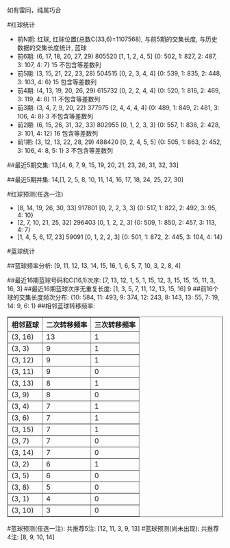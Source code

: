 <!-- 
.. title: 双色球2016038期(2016-04-05)数据分析报告
.. slug: slott-2016038-2016-04-05-report
.. date: 2016-04-06 08:00:00 UTC+08:00
.. tags: Lottery
.. link: 
.. description: 
.. type: text
-->

如有雷同，纯属巧合

<!-- TEASER_END-->

#红球统计

- 前N期: 红球, 红球位置(总数C(33,6)=1107568), 与前5期的交集长度, 与历史数据的交集长度统计, 蓝球
- 前6期: (6, 17, 18, 20, 27, 29) 805520 [1, 1, 2, 4, 5] {0: 502, 1: 827, 2: 487, 3: 107, 4: 7} 15 不包含等差数列
- 前5期: (3, 15, 21, 22, 23, 28) 504515 [0, 2, 3, 4, 4] {0: 539, 1: 835, 2: 448, 3: 103, 4: 6} 15 包含等差数列
- 前4期: (4, 13, 19, 20, 26, 29) 615732 [0, 2, 2, 4, 4] {0: 520, 1: 816, 2: 469, 3: 119, 4: 8} 11 不包含等差数列
- 前3期: (3, 4, 7, 9, 20, 22) 377975 [2, 4, 4, 4, 4] {0: 489, 1: 849, 2: 481, 3: 106, 4: 8} 3 不包含等差数列
- 前2期: (6, 15, 26, 31, 32, 33) 802955 [0, 1, 2, 3, 3] {0: 557, 1: 836, 2: 428, 3: 101, 4: 12} 16 包含等差数列
- 前1期: (3, 12, 13, 22, 28, 29) 488420 [0, 2, 4, 5, 5] {0: 505, 1: 863, 2: 452, 3: 106, 4: 8, 5: 1} 3 不包含等差数列

##最近5期交集:
13,[4, 6, 7, 9, 15, 19, 20, 21, 23, 26, 31, 32, 33]

##最近5期并集:
14,[1, 2, 5, 8, 10, 11, 14, 16, 17, 18, 24, 25, 27, 30]

#红球预测(任选一注)

- [8, 14, 19, 26, 30, 33] 917801 [0, 2, 2, 3, 3] {0: 517, 1: 822, 2: 492, 3: 95, 4: 10}
- [2, 7, 10, 21, 25, 32] 296403 [0, 1, 2, 2, 3] {0: 509, 1: 850, 2: 457, 3: 113, 4: 7}
- [1, 4, 5, 6, 17, 23] 59091 [0, 1, 2, 2, 3] {0: 501, 1: 872, 2: 445, 3: 104, 4: 14}

#蓝球统计

##蓝球频率分析:
[9, 11, 12, 13, 14, 15, 16, 1, 6, 5, 7, 10, 3, 2, 8, 4]

##最近16期蓝球号码和C(16,1)次序:
 [7, 13, 12, 1, 5, 1, 15, 12, 3, 15, 15, 15, 11, 3, 16, 3]
##最近16期蓝球次序无重复长度:
 [1, 3, 5, 7, 11, 12, 13, 15, 16] 9
##前16个球的交集长度频次分布:
{10: 584, 11: 493, 9: 374, 12: 243, 8: 143, 13: 55, 7: 19, 14: 9, 6: 1}
##相邻蓝球转移频率:
 <table border="1" class="table table-striped dataframe">
  <thead>
    <tr style="text-align: right;">
      <th>相邻蓝球</th>
      <th>二次转移频率</th>
      <th>三次转移频率</th>
    </tr>
  </thead>
  <tbody>
    <tr>
      <td>(3, 16)</td>
      <td>13</td>
      <td>1</td>
    </tr>
    <tr>
      <td>(3, 3)</td>
      <td>9</td>
      <td>1</td>
    </tr>
    <tr>
      <td>(3, 12)</td>
      <td>9</td>
      <td>1</td>
    </tr>
    <tr>
      <td>(3, 11)</td>
      <td>9</td>
      <td>0</td>
    </tr>
    <tr>
      <td>(3, 13)</td>
      <td>8</td>
      <td>1</td>
    </tr>
    <tr>
      <td>(3, 9)</td>
      <td>8</td>
      <td>0</td>
    </tr>
    <tr>
      <td>(3, 4)</td>
      <td>7</td>
      <td>1</td>
    </tr>
    <tr>
      <td>(3, 6)</td>
      <td>7</td>
      <td>1</td>
    </tr>
    <tr>
      <td>(3, 15)</td>
      <td>7</td>
      <td>1</td>
    </tr>
    <tr>
      <td>(3, 7)</td>
      <td>7</td>
      <td>0</td>
    </tr>
    <tr>
      <td>(3, 14)</td>
      <td>7</td>
      <td>0</td>
    </tr>
    <tr>
      <td>(3, 2)</td>
      <td>6</td>
      <td>1</td>
    </tr>
    <tr>
      <td>(3, 5)</td>
      <td>6</td>
      <td>0</td>
    </tr>
    <tr>
      <td>(3, 8)</td>
      <td>5</td>
      <td>0</td>
    </tr>
    <tr>
      <td>(3, 1)</td>
      <td>4</td>
      <td>0</td>
    </tr>
    <tr>
      <td>(3, 10)</td>
      <td>3</td>
      <td>0</td>
    </tr>
  </tbody>
</table>
#蓝球预测(任选一注):
共推荐5注: [12, 11, 3, 9, 13]
#蓝球预测(尚未出现):
共推荐4注: [8, 9, 10, 14]

